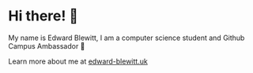 # Hi there! 👋

My name is Edward Blewitt, I am a computer science student and Github Campus Ambassador 🚩

Learn more about me at [edward-blewitt.uk](https://edward-blewitt.uk/)
